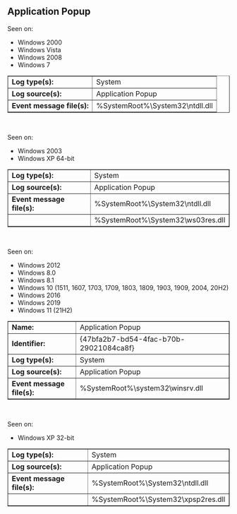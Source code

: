 ## Application Popup

Seen on:
* Windows 2000
* Windows Vista
* Windows 2008
* Windows 7

<table border="1" class="docutils">
  <tbody>
    <tr>
      <td><b>Log type(s):</b></td>
      <td>System</td>
    </tr>
    <tr>
      <td><b>Log source(s):</b></td>
      <td>Application Popup</td>
    </tr>
    <tr>
      <td><b>Event message file(s):</b></td>
      <td>%SystemRoot%\System32\ntdll.dll</td>
    </tr>
  </tbody>
</table>

&nbsp;

Seen on:
* Windows 2003
* Windows XP 64-bit

<table border="1" class="docutils">
  <tbody>
    <tr>
      <td><b>Log type(s):</b></td>
      <td>System</td>
    </tr>
    <tr>
      <td><b>Log source(s):</b></td>
      <td>Application Popup</td>
    </tr>
    <tr>
      <td><b>Event message file(s):</b></td>
      <td>%SystemRoot%\System32\ntdll.dll</td>
    </tr>
    <tr>
      <td>&nbsp;</td>
      <td>%SystemRoot%\System32\ws03res.dll</td>
    </tr>
  </tbody>
</table>

&nbsp;

Seen on:
* Windows 2012
* Windows 8.0
* Windows 8.1
* Windows 10 (1511, 1607, 1703, 1709, 1803, 1809, 1903, 1909, 2004, 20H2)
* Windows 2016
* Windows 2019
* Windows 11 (21H2)

<table border="1" class="docutils">
  <tbody>
    <tr>
      <td><b>Name:</b></td>
      <td>Application Popup</td>
    </tr>
    <tr>
      <td><b>Identifier:</b></td>
      <td>{47bfa2b7-bd54-4fac-b70b-29021084ca8f}</td>
    </tr>
    <tr>
      <td><b>Log type(s):</b></td>
      <td>System</td>
    </tr>
    <tr>
      <td><b>Log source(s):</b></td>
      <td>Application Popup</td>
    </tr>
    <tr>
      <td><b>Event message file(s):</b></td>
      <td>%SystemRoot%\system32\winsrv.dll</td>
    </tr>
  </tbody>
</table>

&nbsp;

Seen on:
* Windows XP 32-bit

<table border="1" class="docutils">
  <tbody>
    <tr>
      <td><b>Log type(s):</b></td>
      <td>System</td>
    </tr>
    <tr>
      <td><b>Log source(s):</b></td>
      <td>Application Popup</td>
    </tr>
    <tr>
      <td><b>Event message file(s):</b></td>
      <td>%SystemRoot%\System32\ntdll.dll</td>
    </tr>
    <tr>
      <td>&nbsp;</td>
      <td>%SystemRoot%\System32\xpsp2res.dll</td>
    </tr>
  </tbody>
</table>

&nbsp;

